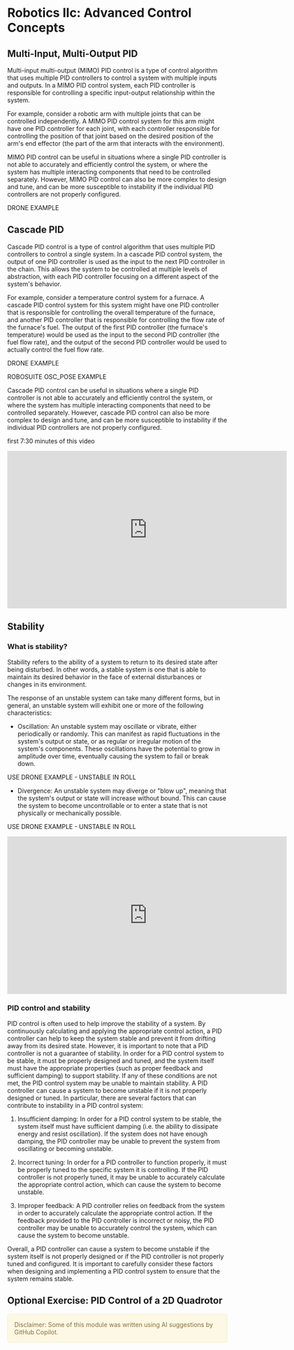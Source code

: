# Robotics IIc: Advanced Control Concepts 

## Multi-Input, Multi-Output PID

Multi-input multi-output (MIMO) PID control is a type of control algorithm that uses multiple PID controllers to control a system with multiple inputs and outputs. In a MIMO PID control system, each PID controller is responsible for controlling a specific input-output relationship within the system.

For example, consider a robotic arm with multiple joints that can be controlled independently. A MIMO PID control system for this arm might have one PID controller for each joint, with each controller responsible for controlling the position of that joint based on the desired position of the arm's end effector (the part of the arm that interacts with the environment).

MIMO PID control can be useful in situations where a single PID controller is not able to accurately and efficiently control the system, or where the system has multiple interacting components that need to be controlled separately. However, MIMO PID control can also be more complex to design and tune, and can be more susceptible to instability if the individual PID controllers are not properly configured.

DRONE EXAMPLE

## Cascade PID

Cascade PID control is a type of control algorithm that uses multiple PID controllers to control a single system. In a cascade PID control system, the output of one PID controller is used as the input to the next PID controller in the chain. This allows the system to be controlled at multiple levels of abstraction, with each PID controller focusing on a different aspect of the system's behavior.

For example, consider a temperature control system for a furnace. A cascade PID control system for this system might have one PID controller that is responsible for controlling the overall temperature of the furnace, and another PID controller that is responsible for controlling the flow rate of the furnace's fuel. The output of the first PID controller (the furnace's temperature) would be used as the input to the second PID controller (the fuel flow rate), and the output of the second PID controller would be used to actually control the fuel flow rate.

DRONE EXAMPLE

ROBOSUITE OSC_POSE EXAMPLE

Cascade PID control can be useful in situations where a single PID controller is not able to accurately and efficiently control the system, or where the system has multiple interacting components that need to be controlled separately. However, cascade PID control can also be more complex to design and tune, and can be more susceptible to instability if the individual PID controllers are not properly configured.

first 7:30 minutes of this video

<div style="text-align: center">
<iframe width="640" height="360" src="https://www.youtube.com/embed/tbgV6caAVcs" title="Important PID Concepts | Understanding PID Control, Part 7" frameborder="0" allow="accelerometer; autoplay; clipboard-write; encrypted-media; gyroscope; picture-in-picture" allowfullscreen></iframe>
</div>

## Stability

### What is stability?

Stability refers to the ability of a system to return to its desired state after being disturbed. In other words, a stable system is one that is able to maintain its desired behavior in the face of external disturbances or changes in its environment.

The response of an unstable system can take many different forms, but in general, an unstable system will exhibit one or more of the following characteristics:

- Oscillation: An unstable system may oscillate or vibrate, either periodically or randomly. This can manifest as rapid fluctuations in the system's output or state, or as regular or irregular motion of the system's components. These oscillations have the potential to grow in amplitude over time, eventually causing the system to fail or break down.

USE DRONE EXAMPLE - UNSTABLE IN ROLL

- Divergence: An unstable system may diverge or "blow up", meaning that the system's output or state will increase without bound. This can cause the system to become uncontrollable or to enter a state that is not physically or mechanically possible.

USE DRONE EXAMPLE - UNSTABLE IN ROLL

<div style="text-align: center">
<iframe width="640" height="360" src="https://www.youtube.com/embed/uqjKG32AkC4" title="Introduction to System Stability and Control" frameborder="0" allow="accelerometer; autoplay; clipboard-write; encrypted-media; gyroscope; picture-in-picture" allowfullscreen></iframe>
</div>

### PID control and stability

PID control is often used to help improve the stability of a system. By continuously calculating and applying the appropriate control action, a PID controller can help to keep the system stable and prevent it from drifting away from its desired state. However, it is important to note that a PID controller is not a guarantee of stability. In order for a PID control system to be stable, it must be properly designed and tuned, and the system itself must have the appropriate properties (such as proper feedback and sufficient damping) to support stability. If any of these conditions are not met, the PID control system may be unable to maintain stability. A PID controller can cause a system to become unstable if it is not properly designed or tuned. In particular, there are several factors that can contribute to instability in a PID control system:

1. Insufficient damping: In order for a PID control system to be stable, the system itself must have sufficient damping (i.e. the ability to dissipate energy and resist oscillation). If the system does not have enough damping, the PID controller may be unable to prevent the system from oscillating or becoming unstable.

1. Incorrect tuning: In order for a PID controller to function properly, it must be properly tuned to the specific system it is controlling. If the PID controller is not properly tuned, it may be unable to accurately calculate the appropriate control action, which can cause the system to become unstable.

1. Improper feedback: A PID controller relies on feedback from the system in order to accurately calculate the appropriate control action. If the feedback provided to the PID controller is incorrect or noisy, the PID controller may be unable to accurately control the system, which can cause the system to become unstable.

Overall, a PID controller can cause a system to become unstable if the system itself is not properly designed or if the PID controller is not properly tuned and configured. It is important to carefully consider these factors when designing and implementing a PID control system to ensure that the system remains stable.

## Optional Exercise: PID Control of a 2D Quadrotor

<div style="padding: 15px; border: 1px solid transparent; border-color: transparent; margin-bottom: 20px; border-radius: 4px; color: #8a6d3b;; background-color: #fcf8e3; border-color: #faebcc;">
Disclaimer: Some of this module was written using AI suggestions by GitHub Copilot.   
</div>